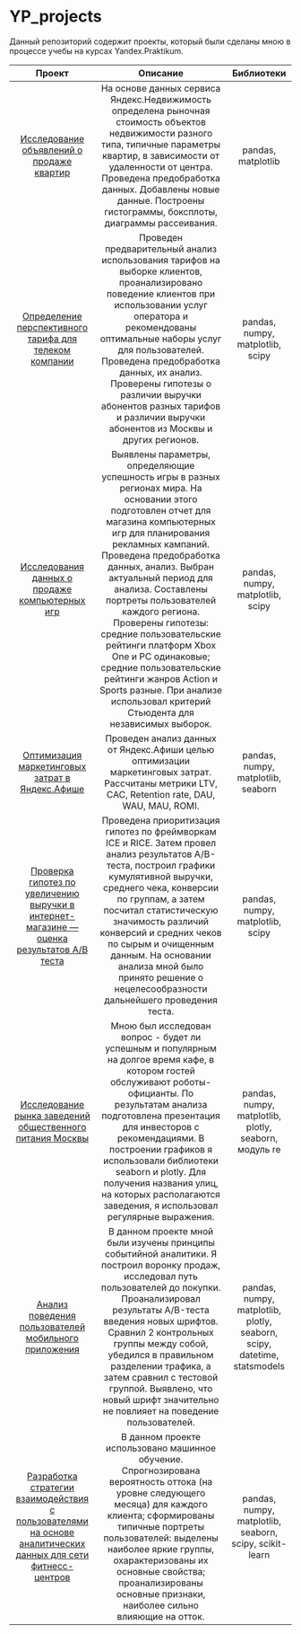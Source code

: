 # YP_projects
Данный репозиторий содержит проекты, который были сделаны мною в процессе учебы на курсах Yandex.Praktikum.

| Проект                |   Описание             | Библиотеки                  |
| :--------------------:| :---------------------: |:---------------------------:|
| [Исследование объявлений о продаже квартир](https://github.com/NovikovN/YP_projects/tree/master/research_of_apartments_for_sale) | На основе данных сервиса Яндекс.Недвижимость определена рыночная стоимость объектов недвижимости разного типа, типичные параметры квартир, в зависимости от удаленности от центра. Проведена предобработка данных. Добавлены новые данные. Построены гистограммы, боксплоты, диаграммы рассеивания. | pandas, matplotlib |
| [Определение перспективного тарифа для телеком компании](https://github.com/NovikovN/YP_projects/tree/master/research_of_tariffs_of_a_telecom_company) | Проведен предварительный анализ использования тарифов на выборке клиентов, проанализировано поведение клиентов при использовании услуг оператора и рекомендованы оптимальные наборы услуг для пользователей. Проведена предобработка данных, их анализ. Проверены гипотезы о различии выручки абонентов разных тарифов и различии выручки абонентов из Москвы и других регионов. | pandas, numpy, matplotlib, scipy |
| [Исследования данных о продаже компьютерных игр](https://github.com/NovikovN/YP_projects/tree/master/research_data_of_the_sale_of_computer_games) | Выявлены параметры, определяющие успешность игры в разных регионах мира. На основании этого подготовлен отчет для магазина компьютерных игр для планирования рекламных кампаний. Проведена предобработка данных, анализ. Выбран актуальный период для анализа. Составлены портреты пользователей каждого региона. Проверены гипотезы: средние пользовательские рейтинги платформ Xbox One и PC одинаковые; средние пользовательские рейтинги жанров Action и Sports разные. При анализе использовал критерий Стьюдента для независимых выборок. | pandas, numpy, matplotlib, scipy |
| [Оптимизация маркетинговых затрат в Яндекс.Афише](https://github.com/NovikovN/YP_projects/tree/master/optimization_of_marketing_costs_in_Yandex.Afish) |Проведен анализ данных от Яндекс.Афиши целью оптимизации маркетинговых затрат. Рассчитаны метрики LTV, CAC, Retention rate, DAU, WAU, MAU, ROMI. | pandas, numpy, matplotlib, seaborn |
| [Проверка гипотез по увеличению выручки в интернет-магазине — оценка результатов A/B теста](https://github.com/NovikovN/YP_projects/tree/master/hypothesis_testing-analysis_of_AB_test_results) |Проведена приоритизация гипотез по фреймворкам ICE и RICE. Затем провел анализ результатов A/B-теста, построил графики кумулятивной выручки, среднего чека, конверсии по группам, а затем посчитал статистическую значимость различий конверсий и средних чеков по сырым и очищенным данным. На основании анализа мной было принято решение о нецелесообразности дальнейшего проведения теста. | pandas, numpy, matplotlib, scipy |
| [Исследование рынка заведений общественного питания Москвы](https://github.com/NovikovN/YP_projects/tree/master/Moscow_restaurant_market_research) | Мною был исследован вопрос - будет ли успешным и популярным на долгое время кафе, в котором гостей обслуживают роботы-официанты. По результатам анализа подготовлена презентация для инвесторов с рекомендациями. В построении графиков я использовали библиотеки seaborn и plotly. Для получения названия улиц, на которых располагаются заведения, я использовал регулярные выражения. | pandas, numpy, matplotlib, plotly, seaborn, модуль re |
| [Анализ поведения пользователей мобильного приложения](https://github.com/NovikovN/YP_projects/tree/master/analysis_of_mobile_application_user_behavior) | В данном проекте мной были изучены принципы событийной аналитики. Я построил воронку продаж, исследовал путь пользователей до покупки. Проанализировал результаты A/B-теста введения новых шрифтов. Сравнил 2 контрольных группы между собой, убедился в правильном разделении трафика, а затем сравнил с тестовой группой. Выявлено, что новый шрифт значительно не повлияет на поведение пользователей. | pandas, numpy, matplotlib, plotly, seaborn, scipy, datetime, statsmodels |
| [Разработка стратегии взаимодействия с пользователями на основе аналитических данных для сети фитнесс-центров](https://github.com/NovikovN/YP_projects/tree/master/ML_customer_interaction_in_gym) | В данном проекте использовано машинное обучение. Спрогнозирована вероятность оттока (на уровне следующего месяца) для каждого клиента; сформированы типичные портреты пользователей: выделены наиболее яркие группы, охарактеризованы их основные свойства; проанализированы основные признаки, наиболее сильно влияющие на отток. | pandas, numpy, matplotlib, seaborn, scipy, scikit-learn |
